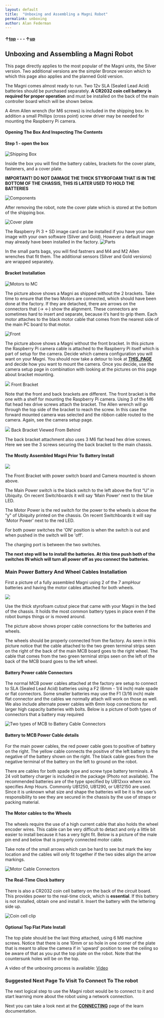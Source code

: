 ```yaml
---
layout: default
title:  "Unboxing and Assembling a Magni Robot"
permalink: unboxing
author: Alan Federman
---
```


#### &uarr;[top](https://ubiquityrobotics.github.io/learn/) - - - &uarr;[up](ix_quick_start)

## Unboxing and Assembling a Magni Robot

This page directly applies to the most popular of the Magni units, the Silver
version. Two additional versions are the simpler Bronze version which to which this page also applies
and the planned Gold version.

The Magni comes almost ready to run. Two 12v SLA (Sealed Lead Acid) batteries should be purchased separately. **A CR2032 coin cell battery is required for proper operation** and must be installed on the back of the main controller board which will be shown below.

A 4mm Allen wrench (for M6 screws) is included in the shipping box. In addition a small Phillips (cross point) screw driver may be needed for mounting the Raspberry Pi camera.

#### Opening The Box And Inspecting The Contents

#### Step 1 - open the box
![Shipping Box](unb1.JPG)

 Inside the box you will find the battery cables, brackets for the cover plate, fasteners, and a cover plate.

 **IMPORTANT! DO NOT DAMAGE THE THICK STYROFOAM THAT IS IN THE
 BOTTOM OF THE CHASSIS, THIS IS LATER USED TO HOLD THE BATTERIES**

 ![Components](unb2.JPG)

 After removing the robot, note the cover plate which is stored at the bottom of the shipping box.

 ![Cover plate](unb4.JPG)

 The Raspberry Pi 3 + SD image card can be installed if you have your own image with your own software (Silver and Gold). However a default image may already have been installed in the factory.
 ![Parts](unbparts.JPG)

  In the small parts bags, you will find fastners and  M4 and M2 Allen wrenches that fit them. The additional sensors (Silver and Gold versions) are wrapped separately.

<!--
 ![RPi 3 installed](unb7.JPG)

 The front and back brackets can be installed using the brackets require a M4 hex Allen wrench. We suggest an extra long (6 cm). The other included fasteners are M3 (M2 hex wrench) and a small Phillips screwdriver for Raspi Cam attachment. [See the detailed section on camera and sensor installation.](camera_sensors)
-->

#### Bracket Installation
![Motors to MC](unb5.JPG)

The picture above shows a Magni as shipped without the 2 brackets. Take time to ensure that the two Motors are connected, which should have been done at the factory. If they are detached, there are arrows on the connectors that (-> <-) show the alignment.
These connectors are sometimes hard to insert
and separate, because it’s hard to grip them.
Each motor attaches to the black
motor cable that comes from the nearest side of the main PC board to that motor.

![Front](MagniUnboxedWithoutTopBrackets.jpg)

The picture above shows a Magni without the front bracket.  In this picture the Raspberry Pi camera cable is attached to the Raspberry Pi itself which is part of setup for the camera.   Decide which camera configuration you will want on your Magni.    You should now take a detour to look at [**THIS_PAGE**](https://learn.ubiquityrobotics.com/camera_sensors)  and decide how you want to mount the camera.    Once you decide, use the camera setup page in combination with looking at the pictures on this page about bracket mounting.

![](MagniUnboxedAttachingTopFrontBracket.jpg)
Front Bracket

Note that the front and back brackets are different.  The front bracket is the one with a shelf for mounting the Raspberry Pi camera. Using 3 of the M6 flat head hex drive screws attach the bracket.  The Allen wrench will go through the top side of the bracket to reach the screw.    In this case the forward mounted camera was selected and the ribbon cable routed to the camera.  Again, see the camera setup page.

![](MagniUnboxedAttachingTopRearBracket.jpg)
Back Bracket Viewed From Behind

The back bracket attachment also uses 3 M6 flat head hex drive screws. Here we see the 3 screws securing the back bracket to the main chassis.

#### The Mostly Assembled Magni Prior To Battery Install
![](MagniUnboxedFrontViewNoBatteriest.jpg)

The Front Bracket with power switch board and Camera mounted is shown above.


The Main Power switch is the black switch to the left above the first “U” in Ubiquity.  On recent Switchboards it will say 'Main Power' next to the blue LED.

The Motor Power is the red switch for the power to the wheels is above the “y" of Ubiquity printed on the chassis. On recent Switchboards it will say 'Motor Power' next to the red LED.  

For both power switches the 'ON' position is when the switch is out and when pushed in the switch will be  'off'.

The charging port is between the two switches.  

**The next step will be to install the batteries.   At this time push both of the switches IN which will turn all power off as you connect the batteries.**


### Main Power Battery And Wheel Cables Installation

First a picture of a fully assembled Magni using 2 of the 7 ampHour batteries and having the motor cables attached for both wheels.

![](MagniBatteryInstallation.jpg)

Use the thick styrofoam cutout piece that came with your Magni in the bed of the chassis. It holds the most common battery types in place even if the robot bumps things or is moved around.  

The picture above shows proper cable connections for the batteries and wheels.  

The wheels should be properly connected from the factory.
As seen in this picture notice that the cable attached to the two green terminal strips seen on the right of the back of the main MCB board goes to the right wheel.   The cable that comes from the two green terminal strips seen on the left of the back of the MCB board goes to the left wheel.   

#### Battery Power cable Connectors

The normal MCB power cables attached at the factory are setup to connect to SLA (Sealed Lead Acid) batteries using a F2 (6mm - 1/4 inch) male spade or flat connectors.  Some smaller batteries may use the F1 (3/16 inch) male flat connector and the cables we normally attach will work on those as well.     We also include alternate power cables with 6mm loop connections for larger high capacity batteries with bolts.  Below is a picture of both types of connectors that a battery may required

![Two types of MCB to Battery Cable Connectors](PowerCablesWithHeatShrink.jpg)

#### Battery to MCB Power Cable details

For the main power cables, the red power cable goes to positive of battery on the right.  The yellow cable connects the positive of the left battery to the negative of the battery shown on the right. The black cable goes from the negative terminal of the battery on the left to ground on the robot.

There are cables for both spade type and screw type battery terminals. A 24 volt battery charger is included in the package (Photo not available). The recommended batteries are of the type specified by UB12xxx where xxx specifies Amp Hours. Commonly UB1250, UB1290, or UB12150 are used. Since it is unknown what size and shape the batteries will be it is the user’s responsibility to see they are secured in the chassis by the use of straps or packing material.

#### The Motor cables to the Wheels

The wheels require the use of a high current cable that also holds the wheel encoder wires.   This cable can be very difficult to detact and only a little bit easier to install because it has a very tight fit.    Below is a picture of the male pin end and below that is properly connected motor cable.

Take note of the small arrows which can be hard to see but mark the key location and the cables will only fit together if the two sides align the arrow markings.

![Motor Cable Connectors](MotorCables.jpg)



<!-- *{TODO: Somewhere there needs to be a discussion of what size batteries to use.  The spade connector sizes need
to be specified.  The user should be prepared for a current inrush spark? (not sure that this still occurs on initial battery insertion)  Is there a strap to hold the batteries down?  How is it installed? }*

![Final](unb-bat.JPG)
-->
#### The Real-Time Clock battery
There is also a CR2032 coin cell battery on the back of the circuit board.  This provides power to the real-time clock, which is **essential**.  If this battery is not installed, obtain one and install it. Insert the battery with the lettering side up.

<!--![Coin cell Holder](battery_holder.png)

![Coin cell clip](BatteryClipInstallNote.jpg)-->
![Coin cell clip](Magni_CR2032_Battery.jpg)
#### Optional Top Flat Plate Install

The top plate should be the last thing attached, using 6  M6 machine screws. Notice that there is one 10mm or so hole in one corner of the plate that is meant to allow the camera if in 'upward' position to see the ceiling so be aware of that as you put the top plate on the robot.    Note that the countersunk holes will be on the top.

A video of the unboxing process is available:  [Video](https://youtu.be/pF38kFOl0Ic)

### Suggested Next Page To Visit To Connect To The robot

The next logical step to use the Magni robot would be to connect to it and start learning more about the robot using a network connection.  

Next you can take a look next at the [**CONNECTING**](https://learn.ubiquityrobotics.com/connecting)  page of the learn documentation.
